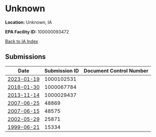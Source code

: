 # Unknown

**Location:** Unknown, IA

**EPA Facility ID:** 100000093472

[Back to IA Index](../../index.md)

## Submissions

| Date | Submission ID | Document Control Number |
|------|--------------|-------------------------|
| [2023-01-19](submissions/1000102531.md) | 1000102531 |  |
| [2018-01-30](submissions/1000067784.md) | 1000067784 |  |
| [2013-11-14](submissions/1000029437.md) | 1000029437 |  |
| [2007-06-25](submissions/48869.md) | 48869 |  |
| [2007-06-15](submissions/48575.md) | 48575 |  |
| [2002-05-29](submissions/25871.md) | 25871 |  |
| [1999-06-21](submissions/15334.md) | 15334 |  |
